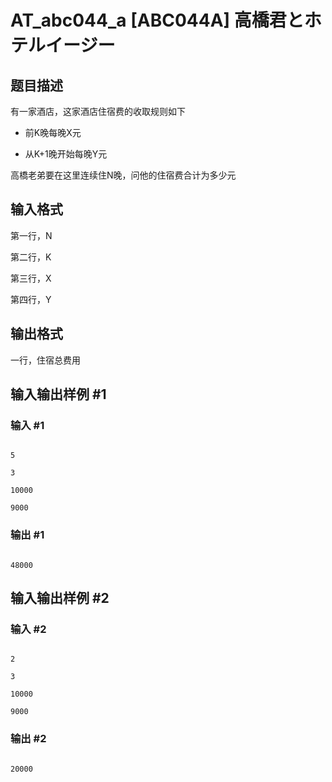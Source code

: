 # AT_abc044_a [ABC044A] 高橋君とホテルイージー

## 题目描述

有一家酒店，这家酒店住宿费的收取规则如下
- 前K晚每晚X元
- 从K+1晚开始每晚Y元

高橋老弟要在这里连续住N晚，问他的住宿费合计为多少元

## 输入格式

第一行，N

第二行，K

第三行，X

第四行，Y

## 输出格式

一行，住宿总费用

## 输入输出样例 #1

### 输入 #1

```
5
3
10000
9000
```

### 输出 #1

```
48000
```

## 输入输出样例 #2

### 输入 #2

```
2
3
10000
9000
```

### 输出 #2

```
20000
```